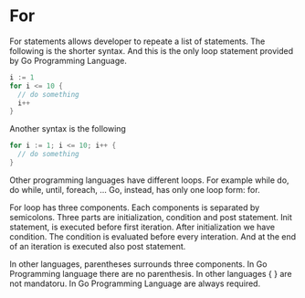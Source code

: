# For

For statements allows developer to repeate a list of statements. The following is the shorter syntax. And this is the only loop statement provided by Go Programming Language.

```go
i := 1
for i <= 10 {
  // do something
  i++
}
```

Another syntax is the following

```go
for i := 1; i <= 10; i++ {
  // do something
}
```

Other programming languages have different loops. For example while do, do while, until, foreach, ... Go, instead, has only one loop form: for.

For loop has three components. Each components is separated by semicolons. Three parts are initialization, condition and post statement. Init statement, is executed before first iteration. After initialization we have condition. The condition is evaluated before every interation. And at the end of an iteration is executed also post statement.

In other languages, parentheses surrounds three components. In Go Programming language there are no parenthesis. In other languages { } are not mandatoru. In Go Programming Language are always required.